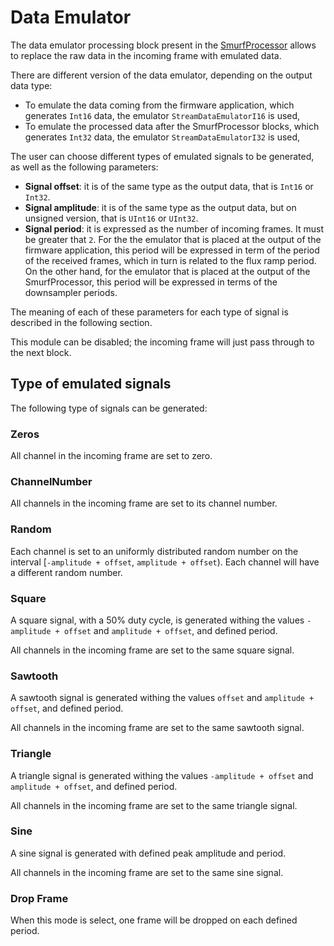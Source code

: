 # Data Emulator

The data emulator processing block present in the [SmurfProcessor](README.SmurfProcessor.md) allows to replace the raw data in the incoming frame with emulated data.

There are different version of the data emulator, depending on the output data type:
- To emulate the data coming from the firmware application, which generates `Int16` data, the emulator `StreamDataEmulatorI16` is used,
- To emulate the processed data after the SmurfProcessor blocks, which generates `Int32` data, the emulator `StreamDataEmulatorI32` is used,

The user can choose different types of emulated signals to be generated, as well as the following parameters:
- **Signal offset**: it is of the same type as the output data, that is `Int16` or `Int32`.
- **Signal amplitude**: it is of the same type as the output data, but on unsigned version, that is `UInt16` or `UInt32`.
- **Signal period**: it is expressed as the number of incoming frames. It must be greater that `2`. For the the emulator that is placed at the output of the firmware application, this period will be expressed in term of the period of the received frames, which in turn is related to the flux ramp period. On the other hand, for the emulator that is placed at the output of the SmurfProcessor, this period will be expressed in terms of the downsampler periods.

The meaning of each of these parameters for each type of signal is described in the following section.

This module can be disabled; the incoming frame will just pass through to the next block.

## Type of emulated signals

The following type of signals can be generated:

### Zeros

All channel in the incoming frame are set to zero.

### ChannelNumber

All channels in the incoming frame are set to its channel number.

### Random

Each channel is set to an uniformly distributed random number on the interval [`-amplitude + offset`, `amplitude + offset`). Each channel will have a different random number.

### Square

A square signal, with a 50% duty cycle, is generated withing the values `-amplitude + offset` and `amplitude + offset`, and defined period.

All channels in the incoming frame are set to the same square signal.

### Sawtooth

A sawtooth signal is generated withing the values `offset` and `amplitude + offset`, and defined period.

All channels in the incoming frame are set to the same sawtooth signal.

### Triangle

A triangle signal is generated withing the values `-amplitude + offset` and `amplitude + offset`, and defined period.

All channels in the incoming frame are set to the same triangle signal.

### Sine

A sine signal is generated with defined peak amplitude and period.

All channels in the incoming frame are set to the same sine signal.

### Drop Frame

When this mode is select, one frame will be dropped on each defined period.
